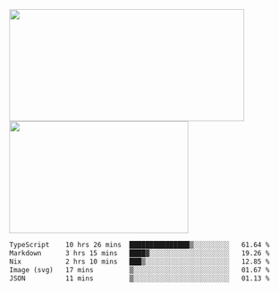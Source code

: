 <a href="https://github.com/anuraghazra/github-readme-stats">
  <img height=200 width=420 align="center" src="https://github-readme-stats.vercel.app/api?username=airRnot1106&hide_title=true&show_icons=true&rank_icon=github" />
</a>
<a href="https://github.com/anuraghazra/convoychat">
  <img height=200 width=320 align="center" src="https://github-readme-stats.vercel.app/api/top-langs/?username=airRnot1106&hide_title=true&layout=compact&hide=html,css" />
</a>

<!--START_SECTION:waka-->

```txt
TypeScript    10 hrs 26 mins  ███████████████▒░░░░░░░░░   61.64 %
Markdown      3 hrs 15 mins   ████▓░░░░░░░░░░░░░░░░░░░░   19.26 %
Nix           2 hrs 10 mins   ███▒░░░░░░░░░░░░░░░░░░░░░   12.85 %
Image (svg)   17 mins         ▒░░░░░░░░░░░░░░░░░░░░░░░░   01.67 %
JSON          11 mins         ▒░░░░░░░░░░░░░░░░░░░░░░░░   01.13 %
```

<!--END_SECTION:waka-->
